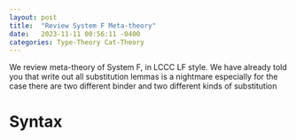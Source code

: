 ```yaml
---
layout: post
title:  "Review System F Meta-theory"
date:   2023-11-11 00:56:11 -0400
categories: Type-Theory Cat-Theory
---
```


We review meta-theory of System F, in LCCC LF style.
We have already told you that write out all substitution lemmas is a nightmare
especially for the case there are two different binder and two 
different kinds of substitution

# Syntax


```Haskell



```